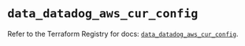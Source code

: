 # `data_datadog_aws_cur_config`

Refer to the Terraform Registry for docs: [`data_datadog_aws_cur_config`](https://registry.terraform.io/providers/datadog/datadog/3.78.0/docs/data-sources/aws_cur_config).
